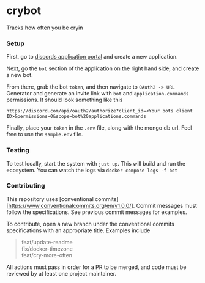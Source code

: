 # crybot
Tracks how often you be cryin

### Setup

First, go to [discords application portal](https://discord.com/developers/applications) and create a
new application.

Next, go the `bot` section of the application on the right hand side, and create a new bot.

From there, grab the bot `token`, and then navigate to `OAuth2 -> URL` Generator and generate an invite link with
`bot` and `application.commands` permissions. It should look something like this  

```
https://discord.com/api/oauth2/authorize?client_id=<Your bots client ID>&permissions=0&scope=bot%20applications.commands
```

Finally, place your `token` in the `.env` file, along with the mongo db url. Feel free to use the `sample.env` file.

### Testing
To test locally, start the system with `just up`. This will build and run the ecosystem. You can watch the logs via
`docker compose logs -f bot`

### Contributing
This repository uses [conventional commits][https://www.conventionalcommits.org/en/v1.0.0/].
Commit messages must follow the specifications. See previous commit messages for examples.

To contribute, open a new branch under the conventional commits specifications with an appropriate title.
Examples include

> feat/update-readme  
> fix/docker-timezone  
> feat/cry-more-often  

All actions must pass in order for a PR to be merged, and code must be reviewed by at least one project maintainer.
